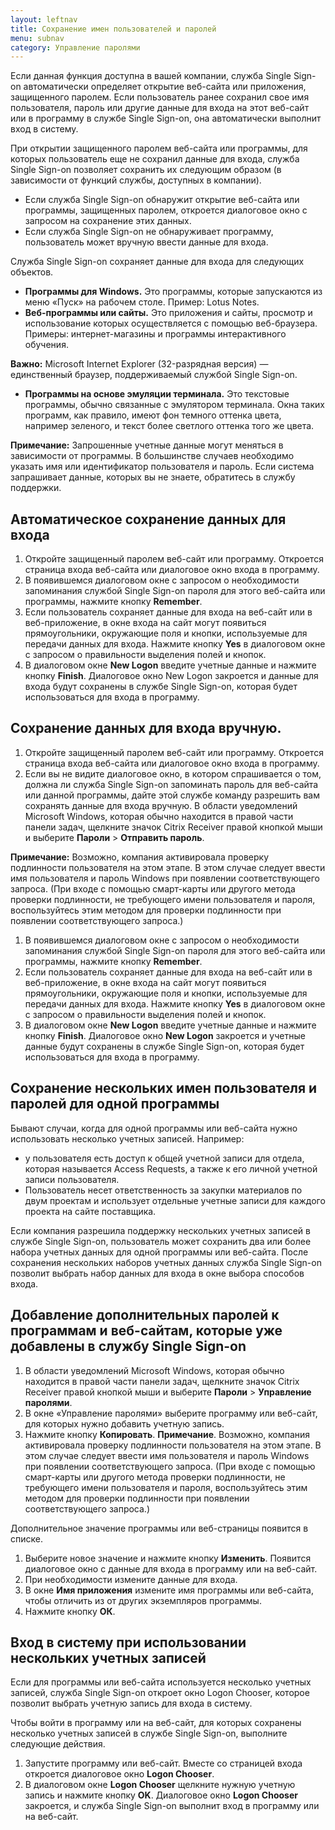 ```yaml
---
layout: leftnav
title: Сохранение имен пользователей и паролей
menu: subnav
category: Управление паролями
---
```


Если данная функция доступна в вашей компании, служба Single Sign-on автоматически определяет открытие веб-сайта или приложения, защищенного паролем. Если пользователь ранее сохранил свое имя пользователя, пароль или другие данные для входа на этот веб-сайт или в программу в службе Single Sign-on, она автоматически выполнит вход в систему.

При открытии защищенного паролем веб-сайта или программы, для которых пользователь еще не сохранил данные для входа, служба Single Sign-on позволяет сохранить их следующим образом (в зависимости от функций службы, доступных в компании).

* Если служба Single Sign-on обнаружит открытие веб-сайта или программы, защищенных паролем, откроется диалоговое окно с запросом на сохранение этих данных.
* Если служба Single Sign-on не обнаруживает программу, пользователь может вручную ввести данные для входа.

Служба Single Sign-on сохраняет данные для входа для следующих объектов.

* **Программы для Windows.** Это программы, которые запускаются из меню «Пуск» на рабочем столе. Пример: Lotus Notes.
* **Веб-программы или сайты.** Это приложения и сайты, просмотр и использование которых осуществляется с помощью веб-браузера. Примеры: интернет-магазины и программы интерактивного обучения.

**Важно:** Microsoft Internet Explorer (32-разрядная версия) — единственный браузер, поддерживаемый службой Single Sign-on.

* **Программы на основе эмуляции терминала.** Это текстовые программы, обычно связанные с эмулятором терминала. Окна таких программ, как правило, имеют фон темного оттенка цвета, например зеленого, и текст более светлого оттенка того же цвета.

**Примечание:** Запрошенные учетные данные могут меняться в зависимости от программы. В большинстве случаев необходимо указать имя или идентификатор пользователя и пароль. Если система запрашивает данные, которых вы не знаете, обратитесь в службу поддержки.

## Автоматическое сохранение данных для входа

1. Откройте защищенный паролем веб-сайт или программу. Откроется страница входа веб-сайта или диалоговое окно входа в программу.
1. В появившемся диалоговом окне с запросом о необходимости запоминания службой Single Sign-on пароля для этого веб-сайта или программы, нажмите кнопку **Remember**.
1. Если пользователь сохраняет данные для входа на веб-сайт или в веб-приложение, в окне входа на сайт могут появиться прямоугольники, окружающие поля и кнопки, используемые для передачи данных для входа. Нажмите кнопку **Yes** в диалоговом окне с запросом о правильности выделения полей и кнопок.
1. В диалоговом окне **New Logon** введите учетные данные и нажмите кнопку **Finish**. Диалоговое окно New Logon закроется и данные для входа будут сохранены в службе Single Sign-on, которая будет использоваться для входа в программу.

## Сохранение данных для входа вручную.

1. Откройте защищенный паролем веб-сайт или программу. Откроется страница входа веб-сайта или диалоговое окно входа в программу.
1. Если вы не видите диалоговое окно, в котором спрашивается о том, должна ли служба Single Sign-on запоминать пароль для веб-сайта или данной программы, дайте этой службе команду разрешить вам сохранять данные для входа вручную. В области уведомлений Microsoft Windows, которая обычно находится в правой части панели задач, щелкните значок Citrix Receiver правой кнопкой мыши и выберите **Пароли** > **Отправить пароль**.

**Примечание:** Возможно, компания активировала проверку подлинности пользователя на этом этапе. В этом случае следует ввести имя пользователя и пароль Windows при появлении соответствующего запроса. (При входе с помощью смарт-карты или другого метода проверки подлинности, не требующего имени пользователя и пароля, воспользуйтесь этим методом для проверки подлинности при появлении соответствующего запроса.)

1. В появившемся диалоговом окне с запросом о необходимости запоминания службой Single Sign-on пароля для этого веб-сайта или программы, нажмите кнопку **Remember**.
1. Если пользователь сохраняет данные для входа на веб-сайт или в веб-приложение, в окне входа на сайт могут появиться прямоугольники, окружающие поля и кнопки, используемые для передачи данных для входа. Нажмите кнопку **Yes** в диалоговом окне с запросом о правильности выделения полей и кнопок.
1. В диалоговом окне **New Logon** введите учетные данные и нажмите кнопку **Finish**. Диалоговое окно **New Logon** закроется и учетные данные будут сохранены в службе Single Sign-on, которая будет использоваться для входа в программу.

## Сохранение нескольких имен пользователя и паролей для одной программы

Бывают случаи, когда для одной программы или веб-сайта нужно использовать несколько учетных записей. Например:

* у пользователя есть доступ к общей учетной записи для отдела, которая называется Access Requests, а также к его личной учетной записи пользователя.
* Пользователь несет ответственность за закупки материалов по двум проектам и использует отдельные учетные записи для каждого проекта на сайте поставщика.

Если компания разрешила поддержку нескольких учетных записей в службе Single Sign-on, пользователь может сохранить два или более набора учетных данных для одной программы или веб-сайта. После сохранения нескольких наборов учетных данных служба Single Sign-on позволит выбрать набор данных для входа в окне выбора способов входа.

## Добавление дополнительных паролей к программам и веб-сайтам, которые уже добавлены в службу Single Sign-on

1. В области уведомлений Microsoft Windows, которая обычно находится в правой части панели задач, щелкните значок Citrix Receiver правой кнопкой мыши и выберите **Пароли** > **Управление паролями**.
1. В окне «Управление паролями» выберите программу или веб-сайт, для которых нужно добавить учетную запись.
1. Нажмите кнопку **Копировать**.
**Примечание**. Возможно, компания активировала проверку подлинности пользователя на этом этапе. В этом случае следует ввести имя пользователя и пароль Windows при появлении соответствующего запроса. (При входе с помощью смарт-карты или другого метода проверки подлинности, не требующего имени пользователя и пароля, воспользуйтесь этим методом для проверки подлинности при появлении соответствующего запроса.)

Дополнительное значение программы или веб-страницы появится в списке.

1. Выберите новое значение и нажмите кнопку **Изменить**. Появится диалоговое окно с данные для входа в программу или на веб-сайт.
1. При необходимости измените данные для входа.
1. В окне **Имя приложения** измените имя программы или веб-сайта, чтобы отличить из от других экземпляров программы.
1. Нажмите кнопку **ОК**.

## Вход в систему при использовании нескольких учетных записей

Если для программы или веб-сайта используется несколько учетных записей, служба Single Sign-on откроет окно Logon Chooser, которое позволит выбрать учетную запись для входа в систему.

Чтобы войти в программу или на веб-сайт, для которых сохранены несколько учетных записей в службе Single Sign-on, выполните следующие действия.

1. Запустите программу или веб-сайт. Вместе со страницей входа откроется диалоговое окно **Logon Chooser**.
1. В диалоговом окне **Logon Chooser** щелкните нужную учетную запись и нажмите кнопку **OK**. Диалоговое окно **Logon Chooser** закроется, и служба Single Sign-on выполнит вход в программу или на веб-сайт.

